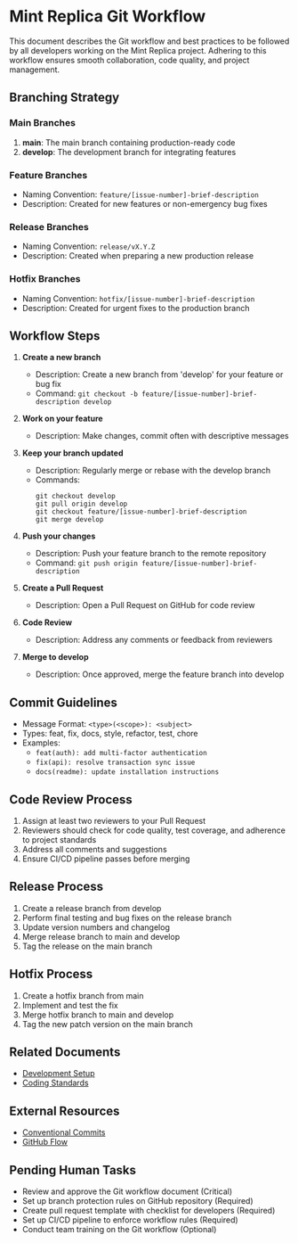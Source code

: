 # Mint Replica Git Workflow

This document describes the Git workflow and best practices to be followed by all developers working on the Mint Replica project. Adhering to this workflow ensures smooth collaboration, code quality, and project management.

## Branching Strategy

### Main Branches

1. **main**: The main branch containing production-ready code
2. **develop**: The development branch for integrating features

### Feature Branches

- Naming Convention: `feature/[issue-number]-brief-description`
- Description: Created for new features or non-emergency bug fixes

### Release Branches

- Naming Convention: `release/vX.Y.Z`
- Description: Created when preparing a new production release

### Hotfix Branches

- Naming Convention: `hotfix/[issue-number]-brief-description`
- Description: Created for urgent fixes to the production branch

## Workflow Steps

1. **Create a new branch**
   - Description: Create a new branch from 'develop' for your feature or bug fix
   - Command: `git checkout -b feature/[issue-number]-brief-description develop`

2. **Work on your feature**
   - Description: Make changes, commit often with descriptive messages

3. **Keep your branch updated**
   - Description: Regularly merge or rebase with the develop branch
   - Commands:
     ```
     git checkout develop
     git pull origin develop
     git checkout feature/[issue-number]-brief-description
     git merge develop
     ```

4. **Push your changes**
   - Description: Push your feature branch to the remote repository
   - Command: `git push origin feature/[issue-number]-brief-description`

5. **Create a Pull Request**
   - Description: Open a Pull Request on GitHub for code review

6. **Code Review**
   - Description: Address any comments or feedback from reviewers

7. **Merge to develop**
   - Description: Once approved, merge the feature branch into develop

## Commit Guidelines

- Message Format: `<type>(<scope>): <subject>`
- Types: feat, fix, docs, style, refactor, test, chore
- Examples:
  - `feat(auth): add multi-factor authentication`
  - `fix(api): resolve transaction sync issue`
  - `docs(readme): update installation instructions`

## Code Review Process

1. Assign at least two reviewers to your Pull Request
2. Reviewers should check for code quality, test coverage, and adherence to project standards
3. Address all comments and suggestions
4. Ensure CI/CD pipeline passes before merging

## Release Process

1. Create a release branch from develop
2. Perform final testing and bug fixes on the release branch
3. Update version numbers and changelog
4. Merge release branch to main and develop
5. Tag the release on the main branch

## Hotfix Process

1. Create a hotfix branch from main
2. Implement and test the fix
3. Merge hotfix branch to main and develop
4. Tag the new patch version on the main branch

## Related Documents

- [Development Setup](setup.md)
- [Coding Standards](coding_standards.md)

## External Resources

- [Conventional Commits](https://www.conventionalcommits.org/)
- [GitHub Flow](https://guides.github.com/introduction/flow/)

## Pending Human Tasks

- Review and approve the Git workflow document (Critical)
- Set up branch protection rules on GitHub repository (Required)
- Create pull request template with checklist for developers (Required)
- Set up CI/CD pipeline to enforce workflow rules (Required)
- Conduct team training on the Git workflow (Optional)